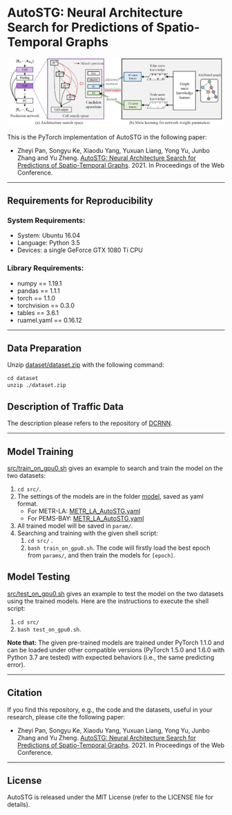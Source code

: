 # AutoSTG: Neural Architecture Search for Predictions of Spatio-Temporal Graphs

![Framework of ST-MetaNet](framework.jpg)

This is the PyTorch implementation of AutoSTG in the following paper:

- Zheyi Pan, Songyu Ke, Xiaodu Yang, Yuxuan Liang, Yong Yu, Junbo Zhang and Yu Zheng. [AutoSTG: Neural Architecture Search for Predictions of Spatio-Temporal Graphs](http://panzheyi.cc/publication/pan2021autostg/paper.pdf). 2021. 
In Proceedings of the Web Conference.

---

## Requirements for Reproducibility

### System Requirements:
- System: Ubuntu 16.04
- Language: Python 3.5
- Devices: a single GeForce GTX 1080 Ti CPU

### Library Requirements:
- numpy == 1.19.1
- pandas == 1.1.1
- torch == 1.1.0
- torchvision == 0.3.0
- tables == 3.6.1
- ruamel.yaml == 0.16.12

---
## Data Preparation
Unzip [dataset/dataset.zip](dataset/dataset.zip) with the following command:
```
cd dataset
unzip ./dataset.zip
```


## Description of Traffic Data

The description please refers to the repository of [DCRNN](https://github.com/liyaguang/DCRNN).

---

## Model Training

[src/train_on_gpu0.sh](src/train_on_gpu0.sh) gives an example to search and train the model on the two datasets:

1. `cd src/`.
2. The settings of the models are in the folder [model](/model), saved as yaml format. 
   - For METR-LA: [METR_LA_AutoSTG.yaml](model/METR_LA_AutoSTG.yaml)
   - For PEMS-BAY: [METR_LA_AutoSTG.yaml](model/PEMS_BAY_AutoSTG.yaml)
3. All trained model will be saved in `param/`. 
4. Searching and training with the given shell script:
   1. `cd src/` .
   2. `bash train_on_gpu0.sh`. The code will firstly load the best epoch from `params/`, and then train the models for `[epoch]`. 

## Model Testing

[src/test_on_gpu0.sh](src/test_on_gpu0.sh) gives an example to test the model on the two datasets using the trained models. Here are the instructions to execute the shell script:
1. `cd src/`
2. `bash test_on_gpu0.sh`.

**Note that:** The given pre-trained models are trained under PyTorch 1.1.0 and can be loaded under other compatible versions (PyTorch 1.5.0 and 1.6.0 with Python 3.7 are tested) with expected behaviors (i.e., the same predicting error).  

---

## Citation

If you find this repository, e.g., the code and the datasets, useful in your research, please cite the following paper:

- Zheyi Pan, Songyu Ke, Xiaodu Yang, Yuxuan Liang, Yong Yu, Junbo Zhang and Yu Zheng. [AutoSTG: Neural Architecture Search for Predictions of Spatio-Temporal Graphs](http://panzheyi.cc/publication/pan2021autostg/paper.pdf). 2021. 
In Proceedings of the Web Conference.

---

## License

AutoSTG is released under the MIT License (refer to the LICENSE file for details).
